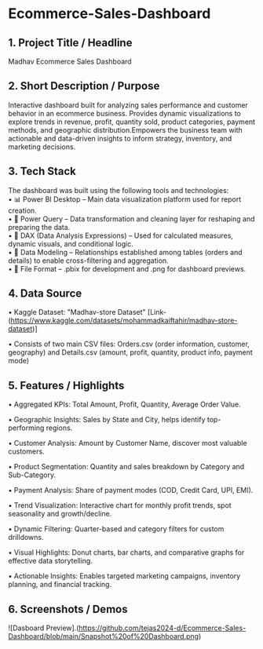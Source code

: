 # Ecommerce-Sales-Dashboard
## 1. Project Title / Headline <br> 
   Madhav Ecommerce Sales Dashboard

## 2. Short Description / Purpose <br>
Interactive dashboard built for analyzing sales performance and customer behavior in an ecommerce business.
Provides dynamic visualizations to explore trends in revenue, profit, quantity sold, product categories, payment methods, and geographic distribution.Empowers the business team with actionable and data-driven insights to inform strategy, inventory, and marketing decisions.

## 3. Tech Stack <br>
The dashboard was built using the following tools and technologies: <br>
• 📊 Power BI Desktop – Main data visualization platform used for report creation. <br>
• 📂 Power Query – Data transformation and cleaning layer for reshaping and preparing the data. <br>
• 🧠 DAX (Data Analysis Expressions) – Used for calculated measures, dynamic visuals, and conditional logic. <br>
• 📝 Data Modeling – Relationships established among tables (orders and details) to enable cross-filtering and aggregation. <br>
• 📁 File Format – .pbix for development and .png for dashboard previews. <br>

## 4. Data Source <br>
• Kaggle Dataset: "Madhav-store Dataset" [Link- (https://www.kaggle.com/datasets/mohammadkaiftahir/madhav-store-dataset)]

• Consists of two main CSV files: Orders.csv (order information, customer, geography) and Details.csv (amount, profit, quantity, product info, payment mode)

## 5. Features / Highlights <br>
• Aggregated KPIs: Total Amount, Profit, Quantity, Average Order Value.

• Geographic Insights: Sales by State and City, helps identify top-performing regions.

• Customer Analysis: Amount by Customer Name, discover most valuable customers.

• Product Segmentation: Quantity and sales breakdown by Category and Sub-Category.

• Payment Analysis: Share of payment modes (COD, Credit Card, UPI, EMI).

• Trend Visualization: Interactive chart for monthly profit trends, spot seasonality and growth/decline.

• Dynamic Filtering: Quarter-based and category filters for custom drilldowns.

• Visual Highlights: Donut charts, bar charts, and comparative graphs for effective data storytelling.

• Actionable Insights: Enables targeted marketing campaigns, inventory planning, and financial tracking.

## 6. Screenshots / Demos <br>
   ![Dasboard Preview].(https://github.com/tejas2024-d/Ecommerce-Sales-Dashboard/blob/main/Snapshot%20of%20Dashboard.png)
